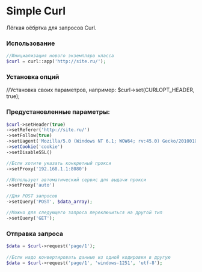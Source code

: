 Simple Curl
=====================
Лёгкая оёбртка для запросов Curl.

### Использование

```php
//Инициализация нового экземпляра класса
$curl = curl::app('http://site.ru/');
```

### Установка опций
//Установка своих параметров, например:
$curl->set(CURLOPT_HEADER, true);

### Предустановленные параметры:
```php
$curl->setHeader(true)
->setReferer('http://site.ru/')
->setFollow(true)
->setUagent('Mozilla/5.0 (Windows NT 6.1; WOW64; rv:45.0) Gecko/20100101 Firefox/45.0')
->setCookie('cookie')
->setDisableSSL()

//Если хотите указать конкретный прокси
->setProxy('192.168.1.1:8080')

//Использует автоматический сервис для выдачи прокси
->setProxy('auto')

//Для POST запросов
->setQuery('POST', $data_array);

//Можно для следующего запроса переключиться на другой тип
->setQuery('GET');
```

### Отправка запроса
```php
$data = $curl->request('page/1');
 
//Если надо конвертировать данные из одной кодировки в другую
$data = $curl->request('page/1', 'windows-1251', 'utf-8'); 
```